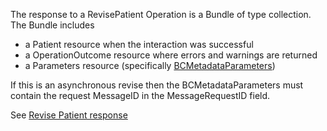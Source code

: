 The response to a RevisePatient Operation is a Bundle of type collection.  The Bundle includes 
* a Patient resource when the interaction was successful
* a OperationOutcome resource where errors and warnings are returned
* a Parameters resource (specifically [BCMetadataParameters](StructureDefinition-bc-metadata-parameters.html))

If this is an asynchronous revise then the BCMetadataParameters must contain the request MessageID in the MessageRequestID field.

See [Revise Patient response](StructureDefinition-bc-revise-response-bundle.html)
